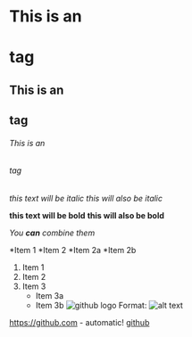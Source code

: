 # This is an <h1> tag
## This is an <h2> tag
###### This is an <h6> tag

*this text will be italic*
_this will also be italic_

**this text will be bold**
__this will also be bold__

*You **can** combine them*

*Item 1
*Item 2
  *Item 2a
  *Item 2b

1. Item 1
2. Item 2
3. Item 3
   * Item 3a
   * Item 3b
![github logo](/images/logo.png)
Format: ![alt text](url)

https://github.com - automatic!
[github](http://github.com)
